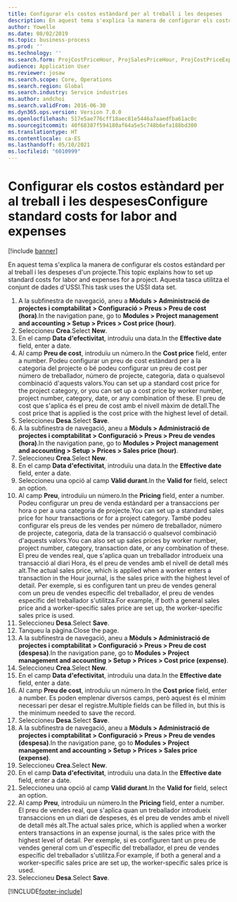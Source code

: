 ```yaml
---
title: Configurar els costos estàndard per al treball i les despeses
description: En aquest tema s'explica la manera de configurar els costos estàndard per al treball i les despeses d'un projecte.
author: Yowelle
ms.date: 08/02/2019
ms.topic: business-process
ms.prod: ''
ms.technology: ''
ms.search.form: ProjCostPriceHour, ProjSalesPriceHour, ProjCostPriceExpense, ProjSalesPriceCost
audience: Application User
ms.reviewer: josaw
ms.search.scope: Core, Operations
ms.search.region: Global
ms.search.industry: Service industries
ms.author: andchoi
ms.search.validFrom: 2016-06-30
ms.dyn365.ops.version: Version 7.0.0
ms.openlocfilehash: 517e5ae776cff18aec81e5446a7aaedfba61ac0c
ms.sourcegitcommit: 40f68387f594180af64a5e5c748b6efa188bd300
ms.translationtype: HT
ms.contentlocale: ca-ES
ms.lasthandoff: 05/10/2021
ms.locfileid: "6010999"
---
```

# <a name="configure-standard-costs-for-labor-and-expenses"></a><span data-ttu-id="3b87f-103">Configurar els costos estàndard per al treball i les despeses</span><span class="sxs-lookup"><span data-stu-id="3b87f-103">Configure standard costs for labor and expenses</span></span>

[!include [banner](../../includes/banner.md)]

<span data-ttu-id="3b87f-104">En aquest tema s'explica la manera de configurar els costos estàndard per al treball i les despeses d'un projecte.</span><span class="sxs-lookup"><span data-stu-id="3b87f-104">This topic explains how to set up standard costs for labor and expenses for a project.</span></span> <span data-ttu-id="3b87f-105">Aquesta tasca utilitza el conjunt de dades d'USSI.</span><span class="sxs-lookup"><span data-stu-id="3b87f-105">This task uses the USSI data set.</span></span>

1. <span data-ttu-id="3b87f-106">A la subfinestra de navegació, aneu a **Mòduls > Administració de projectes i comptabilitat > Configuració > Preus > Preu de cost (hora)**.</span><span class="sxs-lookup"><span data-stu-id="3b87f-106">In the navigation pane, go to **Modules > Project management and accounting > Setup > Prices > Cost price (hour)**.</span></span>
2. <span data-ttu-id="3b87f-107">Seleccioneu **Crea**.</span><span class="sxs-lookup"><span data-stu-id="3b87f-107">Select **New**.</span></span>
3. <span data-ttu-id="3b87f-108">En el camp **Data d'efectivitat**, introduïu una data.</span><span class="sxs-lookup"><span data-stu-id="3b87f-108">In the **Effective date** field, enter a date.</span></span>
4. <span data-ttu-id="3b87f-109">Al camp **Preu de cost**, introduïu un número.</span><span class="sxs-lookup"><span data-stu-id="3b87f-109">In the **Cost price** field, enter a number.</span></span> <span data-ttu-id="3b87f-110">Podeu configurar un preu de cost estàndard per a la categoria del projecte o bé podeu configurar un preu de cost per número de treballador, número de projecte, categoria, data o qualsevol combinació d'aquests valors.</span><span class="sxs-lookup"><span data-stu-id="3b87f-110">You can set up a standard cost price for the project category, or you can set up a cost price by worker number, project number, category, date, or any combination of these.</span></span> <span data-ttu-id="3b87f-111">El preu de cost que s'aplica és el preu de cost amb el nivell màxim de detall.</span><span class="sxs-lookup"><span data-stu-id="3b87f-111">The cost price that is applied is the cost price with the highest level of detail.</span></span>  
5. <span data-ttu-id="3b87f-112">Seleccioneu **Desa**.</span><span class="sxs-lookup"><span data-stu-id="3b87f-112">Select **Save**.</span></span>
6. <span data-ttu-id="3b87f-113">A la subfinestra de navegació, aneu a **Mòduls > Administració de projectes i comptabilitat > Configuració > Preus > Preu de vendes (hora)**.</span><span class="sxs-lookup"><span data-stu-id="3b87f-113">In the navigation pane, go to **Modules > Project management and accounting > Setup > Prices > Sales price (hour)**.</span></span>
7. <span data-ttu-id="3b87f-114">Seleccioneu **Crea**.</span><span class="sxs-lookup"><span data-stu-id="3b87f-114">Select **New**.</span></span>
8. <span data-ttu-id="3b87f-115">En el camp **Data d'efectivitat**, introduïu una data.</span><span class="sxs-lookup"><span data-stu-id="3b87f-115">In the **Effective date** field, enter a date.</span></span>
9. <span data-ttu-id="3b87f-116">Seleccioneu una opció al camp **Vàlid durant**.</span><span class="sxs-lookup"><span data-stu-id="3b87f-116">In the **Valid for** field, select an option.</span></span>
10. <span data-ttu-id="3b87f-117">Al camp **Preu**, introduïu un número.</span><span class="sxs-lookup"><span data-stu-id="3b87f-117">In the **Pricing** field, enter a number.</span></span> <span data-ttu-id="3b87f-118">Podeu configurar un preu de venda estàndard per a transaccions per hora o per a una categoria de projecte.</span><span class="sxs-lookup"><span data-stu-id="3b87f-118">You can set up a standard sales price for hour transactions or for a project category.</span></span> <span data-ttu-id="3b87f-119">També podeu configurar els preus de les vendes per número de treballador, número de projecte, categoria, data de la transacció o qualsevol combinació d'aquests valors.</span><span class="sxs-lookup"><span data-stu-id="3b87f-119">You can also set up sales prices by worker number, project number, category, transaction date, or any combination of these.</span></span> <span data-ttu-id="3b87f-120">El preu de vendes real, que s'aplica quan un treballador introdueix una transacció al diari Hora, és el preu de vendes amb el nivell de detall més alt.</span><span class="sxs-lookup"><span data-stu-id="3b87f-120">The actual sales price, which is applied when a worker enters a transaction in the Hour journal, is the sales price with the highest level of detail.</span></span> <span data-ttu-id="3b87f-121">Per exemple, si es configuren tant un preu de vendes general com un preu de vendes específic del treballador, el preu de vendes específic del treballador s'utilitza.</span><span class="sxs-lookup"><span data-stu-id="3b87f-121">For example, if both a general sales price and a worker-specific sales price are set up, the worker-specific sales price is used.</span></span>  
11. <span data-ttu-id="3b87f-122">Seleccioneu **Desa**.</span><span class="sxs-lookup"><span data-stu-id="3b87f-122">Select **Save**.</span></span>
12. <span data-ttu-id="3b87f-123">Tanqueu la pàgina.</span><span class="sxs-lookup"><span data-stu-id="3b87f-123">Close the page.</span></span>
13. <span data-ttu-id="3b87f-124">A la subfinestra de navegació, aneu a **Mòduls > Administració de projectes i comptabilitat > Configuració > Preus > Preu de cost (despesa)**.</span><span class="sxs-lookup"><span data-stu-id="3b87f-124">In the navigation pane, go to **Modules > Project management and accounting > Setup > Prices > Cost price (expense)**.</span></span>
14. <span data-ttu-id="3b87f-125">Seleccioneu **Crea**.</span><span class="sxs-lookup"><span data-stu-id="3b87f-125">Select **New**.</span></span>
15. <span data-ttu-id="3b87f-126">En el camp **Data d'efectivitat**, introduïu una data.</span><span class="sxs-lookup"><span data-stu-id="3b87f-126">In the **Effective date** field, enter a date.</span></span>
16. <span data-ttu-id="3b87f-127">Al camp **Preu de cost**, introduïu un número.</span><span class="sxs-lookup"><span data-stu-id="3b87f-127">In the **Cost price** field, enter a number.</span></span> <span data-ttu-id="3b87f-128">Es poden emplenar diversos camps, però aquest és el mínim necessari per desar el registre.</span><span class="sxs-lookup"><span data-stu-id="3b87f-128">Multiple fields can be filled in, but this is the minimum needed to save the record.</span></span>  
17. <span data-ttu-id="3b87f-129">Seleccioneu **Desa**.</span><span class="sxs-lookup"><span data-stu-id="3b87f-129">Select **Save**.</span></span>
18. <span data-ttu-id="3b87f-130">A la subfinestra de navegació, aneu a **Mòduls > Administració de projectes i comptabilitat > Configuració > Preus > Preu de vendes (despesa)**.</span><span class="sxs-lookup"><span data-stu-id="3b87f-130">In the navigation pane, go to **Modules > Project management and accounting > Setup > Prices > Sales price (expense)**.</span></span>
19. <span data-ttu-id="3b87f-131">Seleccioneu **Crea**.</span><span class="sxs-lookup"><span data-stu-id="3b87f-131">Select **New**.</span></span>
20. <span data-ttu-id="3b87f-132">En el camp **Data d'efectivitat**, introduïu una data.</span><span class="sxs-lookup"><span data-stu-id="3b87f-132">In the **Effective date** field, enter a date.</span></span>
21. <span data-ttu-id="3b87f-133">Seleccioneu una opció al camp **Vàlid durant**.</span><span class="sxs-lookup"><span data-stu-id="3b87f-133">In the **Valid for** field, select an option.</span></span>
22. <span data-ttu-id="3b87f-134">Al camp **Preu**, introduïu un número.</span><span class="sxs-lookup"><span data-stu-id="3b87f-134">In the **Pricing** field, enter a number.</span></span> <span data-ttu-id="3b87f-135">El preu de vendes real, que s'aplica quan un treballador introdueix transaccions en un diari de despeses, és el preu de vendes amb el nivell de detall més alt.</span><span class="sxs-lookup"><span data-stu-id="3b87f-135">The actual sales price, which is applied when a worker enters transactions in an expense journal, is the sales price with the highest level of detail.</span></span> <span data-ttu-id="3b87f-136">Per exemple, si es configuren tant un preu de vendes general com un d'específic del treballador, el preu de vendes específic del treballador s'utilitza.</span><span class="sxs-lookup"><span data-stu-id="3b87f-136">For example, if both a general and a worker-specific sales price are set up, the worker-specific sales price is used.</span></span>  
23. <span data-ttu-id="3b87f-137">Seleccioneu **Desa**.</span><span class="sxs-lookup"><span data-stu-id="3b87f-137">Select **Save**.</span></span>



[!INCLUDE[footer-include](../../includes/footer-banner.md)]